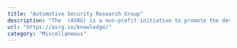 ```yaml
---
title: "Automotive Security Research Group"
description: "The  (ASRG) is a non-profit initiative to promote the development of security solutions for automotive products."
url: "https://asrg.io/knowledge/"
category: "Miscellaneous"
---
```

